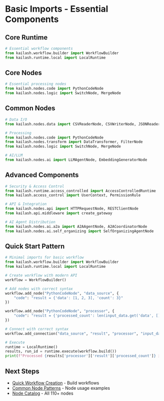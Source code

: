 # Basic Imports - Essential Components

## Core Runtime
```python
# Essential workflow components
from kailash.workflow.builder import WorkflowBuilder
from kailash.runtime.local import LocalRuntime
```

## Core Nodes
```python
# Essential processing nodes
from kailash.nodes.code import PythonCodeNode
from kailash.nodes.logic import SwitchNode, MergeNode
```

## Common Nodes
```python
# Data I/O
from kailash.nodes.data import CSVReaderNode, CSVWriterNode, JSONReaderNode

# Processing
from kailash.nodes.code import PythonCodeNode
from kailash.nodes.transform import DataTransformer, FilterNode
from kailash.nodes.logic import SwitchNode, MergeNode

# AI/LLM
from kailash.nodes.ai import LLMAgentNode, EmbeddingGeneratorNode

```

## Advanced Components
```python
# Security & Access Control
from kailash.runtime.access_controlled import AccessControlledRuntime
from kailash.access_control import UserContext, PermissionRule

# API & Integration
from kailash.nodes.api import HTTPRequestNode, RESTClientNode
from kailash.api.middleware import create_gateway

# AI Agent Distribution
from kailash.nodes.ai.a2a import A2AAgentNode, A2ACoordinatorNode
from kailash.nodes.ai.self_organizing import SelfOrganizingAgentNode

```

## Quick Start Pattern
```python
# Minimal imports for basic workflow
from kailash.workflow.builder import WorkflowBuilder
from kailash.runtime.local import LocalRuntime

# Create workflow with modern API
workflow = WorkflowBuilder()

# Add nodes with correct syntax
workflow.add_node("PythonCodeNode", "data_source", {
    "code": "result = {'data': [1, 2, 3], 'count': 3}"
})

workflow.add_node("PythonCodeNode", "processor", {
    "code": "result = {'processed_count': len(input_data.get('data', []))}"
})

# Connect with correct syntax
workflow.add_connection("data_source", "result", "processor", "input_data")

# Execute
runtime = LocalRuntime()
results, run_id = runtime.execute(workflow.build())
print(f"Processed {results['processor']['result']['processed_count']} items")
```

## Next Steps
- [Quick Workflow Creation](003-quick-workflow-creation.md) - Build workflows
- [Common Node Patterns](004-common-node-patterns.md) - Node usage examples
- [Node Catalog](../nodes/comprehensive-node-catalog.md) - All 110+ nodes
